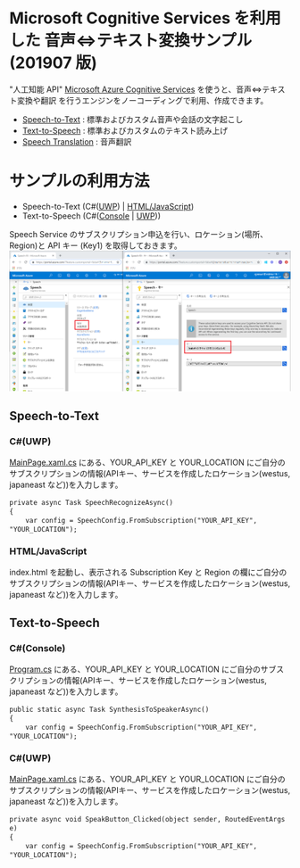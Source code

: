 # Microsoft Cognitive Services を利用した 音声⇔テキスト変換サンプル (201907 版)

"人工知能 API" [Microsoft Azure Cognitive Services](https://www.microsoft.com/cognitive-services/) を使うと、音声⇔テキスト変換や翻訳 を行うエンジンをノーコーディングで利用、作成できます。

- [Speech-to-Text](https://azure.microsoft.com/ja-jp/services/cognitive-services/speech-to-text/) : 標準およびカスタム音声や会話の文字起こし
- [Text-to-Speech](https://azure.microsoft.com/ja-jp/services/cognitive-services/text-to-speech/) : 標準およびカスタムのテキスト読み上げ
- [Speech Translation](https://azure.microsoft.com/ja-jp/services/cognitive-services/speech-translation/) : 音声翻訳

# サンプルの利用方法

- Speech-to-Text (C#([UWP](#cuwp)) | [HTML/JavaScript](#htmljavascript))
- Text-to-Speech (C#([Console](#cconsole) | [UWP](#cuwp-1)))

Speech Service のサブスクリプション申込を行い、ロケーション(場所、Region)と API キー (Key1) を取得しておきます。
![](SpeechServiceSubscription.png)

## Speech-to-Text

### C#(UWP)

[MainPage.xaml.cs](samples/SpeechToText/CSharp/SpeechToTextApp_201907/MainPage.xaml.cs) にある、YOUR_API_KEY と YOUR_LOCATION にご自分のサブスクリプションの情報(APIキー、サービスを作成したロケーション(westus, japaneast など))を入力します。

```
private async Task SpeechRecognizeAsync()
{
    var config = SpeechConfig.FromSubscription("YOUR_API_KEY", "YOUR_LOCATION");
```

### HTML/JavaScript
index.html を起動し、表示される Subscription Key と Region の欄にご自分のサブスクリプションの情報(APIキー、サービスを作成したロケーション(westus, japaneast など))を入力します。


## Text-to-Speech

### C#(Console)

[Program.cs](samples/TextToSpeech/CSharp/TextToSpeechConsole_201907/Program.cs) にある、YOUR_API_KEY と YOUR_LOCATION にご自分のサブスクリプションの情報(APIキー、サービスを作成したロケーション(westus, japaneast など))を入力します。

```
public static async Task SynthesisToSpeakerAsync()
{
    var config = SpeechConfig.FromSubscription("YOUR_API_KEY", "YOUR_LOCATION");
```

### C#(UWP)
[MainPage.xaml.cs](samples/TextToSpeech/CSharp/TextToSpeechApp_201907/MainPage.xaml.cs) にある、YOUR_API_KEY と YOUR_LOCATION にご自分のサブスクリプションの情報(APIキー、サービスを作成したロケーション(westus, japaneast など))を入力します。

```
private async void SpeakButton_Clicked(object sender, RoutedEventArgs e)
{
    var config = SpeechConfig.FromSubscription("YOUR_API_KEY", "YOUR_LOCATION");
```
